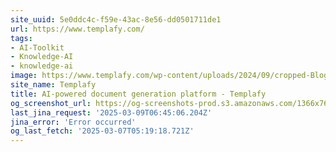 ```yaml
---
site_uuid: 5e0ddc4c-f59e-43ac-8e56-dd0501711de1
url: https://www.templafy.com/
tags:
- AI-Toolkit
- Knowledge-AI
- knowledge-ai
image: https://www.templafy.com/wp-content/uploads/2024/09/cropped-Blog_Header_New-brand.png
site_name: Templafy
title: AI-powered document generation platform - Templafy
og_screenshot_url: https://og-screenshots-prod.s3.amazonaws.com/1366x768/80/false/0bb4490ec54c70e394aa9bbbda94a77280eccfd8cc2fee8a1d458137801b867e.jpeg
last_jina_request: '2025-03-09T06:45:06.204Z'
jina_error: 'Error occurred'
og_last_fetch: '2025-03-07T05:19:18.721Z'
---
```


